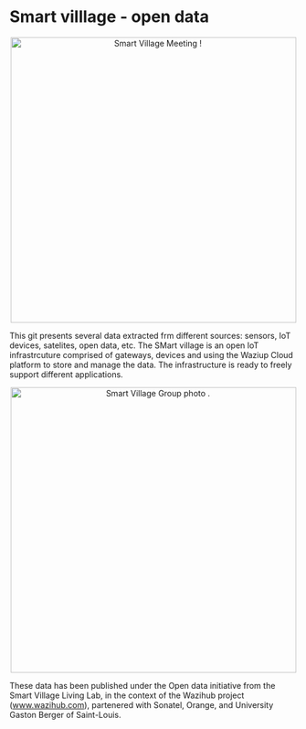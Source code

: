 # Smart villlage - open data
<p align="center">
  <img src="images/svll1" width="500" title="Smart Village Meeting !">
</p>

This git presents several data extracted frm different sources: sensors, IoT devices, satelites, open data, etc.
The SMart village is an open IoT infrastrcuture comprised of gateways, devices and using the Waziup Cloud platform to store and manage the data.
The infrastructure is ready to freely support different applications.

<p align="center">
  <img src="images/svll2" width="500" title="Smart Village Group photo .">
</p>


These data has been published under the Open data initiative from the Smart Village Living Lab, in the context of the Wazihub project (www.wazihub.com), partenered with Sonatel, Orange, and University Gaston Berger of Saint-Louis.
